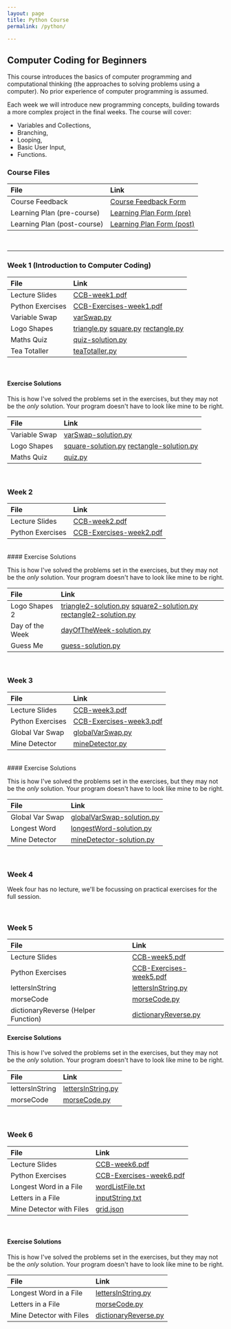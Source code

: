 ```yaml
---
layout: page
title: Python Course
permalink: /python/

---
```

Computer Coding for Beginners
------------------------

This course introduces the basics of computer programming and computational thinking (the approaches to solving problems using a computer). No prior experience of computer programming is assumed.

Each week we will introduce new programming concepts, building towards a more complex project in the final weeks. The course will cover:
* Variables and Collections,
* Branching,
* Looping,
* Basic User Input,
* Functions.

### Course Files


| File          | Link       |
|:------------- |:------------- |
| Course Feedback | [Course Feedback Form](https://goo.gl/forms/IDfFOWR9S6N93aIh2)
| Learning Plan (pre-course)   | [Learning Plan Form (pre)](https://goo.gl/forms/E0ITfIP6aBoCgxYz2)
| Learning Plan (post-course)   | [Learning Plan Form (post)](https://goo.gl/forms/W2OXTYhBVElbVd453)

<br>

---
### Week 1 (Introduction to Computer Coding)


| File          | Link       |
|:------------- |:------------- |
| Lecture Slides| [CCB-week1.pdf](/files/yorkLearningCourses/ccb/week1/CCB-week1.pdf) |
| Python Exercises | [CCB-Exercises-week1.pdf](/files/yorkLearningCourses/ccb/week1/CCB-Exercises-week1.pdf) |
| Variable Swap |  [varSwap.py](/files/yorkLearningCourses/ccb/week1/varSwap.py)      |
| Logo Shapes   | [triangle.py](/files/yorkLearningCourses/ccb/week1/triangle.py) [square.py](/files/yorkLearningCourses/ccb/week1/square.py) [rectangle.py](/files/yorkLearningCourses/ccb/week1/rectangle.py) |
| Maths Quiz    | [quiz-solution.py](/files/yorkLearningCourses/ccb/week1/solutions/quiz-solution.py)     |
| Tea Totaller  | [teaTotaller.py](/files/yorkLearningCourses/ccb/week1/teaTotaller.py)     |

<br>

#### Exercise Solutions

This is how I've solved the problems set in the exercises, but they may not be the _only_ solution. Your program doesn't have to look like mine to be right.

| File          | Link       |
|:------------- |:------------- |
| Variable Swap |  [varSwap-solution.py](/files/yorkLearningCourses/ccb/week1/solutions/varSwap-solution.py)      |
| Logo Shapes   | [square-solution.py](/files/yorkLearningCourses/ccb/week1/solutions/square-solution.py) [rectangle-solution.py](/files/yorkLearningCourses/ccb/week1/solutions/rectangle-solution.py)   |
| Maths Quiz    | [quiz.py](/files/yorkLearningCourses/ccb/week1/quiz.py)     |


<br>

### Week 2

| File          | Link       |
|:------------- |:------------- |
| Lecture Slides| [CCB-week2.pdf](/files/yorkLearningCourses/ccb/week2/CCB-week2.pdf) |
| Python Exercises | [CCB-Exercises-week2.pdf](/files/yorkLearningCourses/ccb/week2/CCB-Exercises-week2.pdf) |

<br>
#### Exercise Solutions

This is how I've solved the problems set in the exercises, but they may not be the _only_ solution. Your program doesn't have to look like mine to be right.

| File          | Link       |
|:------------- |:------------- |
| Logo Shapes 2 | [triangle2-solution.py](/files/yorkLearningCourses/ccb/week2/solutions/triangle2-solution.py) [square2-solution.py](/files/yorkLearningCourses/ccb/week2/solutions/square2-solution.py) [rectangle2-solution.py](/files/yorkLearningCourses/ccb/week2/solutions/rectangle2-solution.py)   |
| Day of the Week |  [dayOfTheWeek-solution.py](/files/yorkLearningCourses/ccb/week2/solutions/dayOfTheWeek-solution.py)      |
| Guess Me   | [guess-solution.py](/files/yorkLearningCourses/ccb/week2/solutions/guess-solution.py) |

<br>

### Week 3

| File          | Link       |
|:------------- |:------------- |
| Lecture Slides| [CCB-week3.pdf](/files/yorkLearningCourses/ccb/week3/CCB-week3.pdf) |
| Python Exercises | [CCB-Exercises-week3.pdf](/files/yorkLearningCourses/ccb/week3/CCB-Exercises-week3.pdf) |
| Global Var Swap |[globalVarSwap.py](/files/yorkLearningCourses/ccb/week3/globalVarSwap.py)  |
| Mine Detector  |  [mineDetector.py](/files/yorkLearningCourses/ccb/week3/mineDetector.py)  |

<br>
#### Exercise Solutions

This is how I've solved the problems set in the exercises, but they may not be the _only_ solution. Your program doesn't have to look like mine to be right.

| File          | Link       |
|:------------- |:------------- |
| Global Var Swap | [globalVarSwap-solution.py](/files/yorkLearningCourses/ccb/week3/solutions/globalVarSwap-solution.py)   |
| Longest Word    |  [longestWord-solution.py](/files/yorkLearningCourses/ccb/week3/solutions/longestWord-solution.py)  |
| Mine Detector   |  [mineDetector-solution.py](/files/yorkLearningCourses/ccb/week3/solutions/mineDetector-solution.py)  |

<br>

### Week 4

Week four has no lecture, we'll be focussing on practical exercises for the full session.

<br>

### Week 5

| File          | Link       |
|:------------- |:------------- |
| Lecture Slides| [CCB-week5.pdf](/files/yorkLearningCourses/ccb/week5/CCB-Week5.pdf)  |
| Python Exercises | [CCB-Exercises-week5.pdf](/files/yorkLearningCourses/ccb/week5/CCB-Exercises-week5.pdf) |
| lettersInString |  [lettersInString.py](/files/yorkLearningCourses/ccb/week5/lettersInString.py)  |
| morseCode	|  [morseCode.py](/files/yorkLearningCourses/ccb/week5/morseCode.py)  |
| dictionaryReverse (Helper Function) |  [dictionaryReverse.py](/files/yorkLearningCourses/ccb/week5/dictionaryReverse.py)  |

#### Exercise Solutions

This is how I've solved the problems set in the exercises, but they may not be the _only_ solution. Your program doesn't have to look like mine to be right.

| File          | Link       |
|:------------- |:------------- |
| lettersInString |  [lettersInString.py](/files/yorkLearningCourses/ccb/week5/solutions/lettersInString-solution.py)  |
| morseCode	|  [morseCode.py](/files/yorkLearningCourses/ccb/week5/solutions/morseCode-solution.py)  |

<br>

### Week 6

| File          | Link       |
|:------------- |:------------- |
| Lecture Slides| [CCB-week6.pdf](/files/yorkLearningCourses/ccb/week6/CCB-Week6.pdf)  |
| Python Exercises | [CCB-Exercises-week6.pdf](/files/yorkLearningCourses/ccb/week6/CCB-Exercises-week6.pdf) |
| Longest Word in a File |  [wordListFile.txt](/files/yorkLearningCourses/ccb/week6/wordListFile.txt)  |
| Letters in a File	|  [inputString.txt](/files/yorkLearningCourses/ccb/week6/inputString.txt)  |
| Mine Detector with Files|  [grid.json](/files/yorkLearningCourses/ccb/week6/grid.json)  |

<br>

#### Exercise Solutions

This is how I've solved the problems set in the exercises, but they may not be the _only_ solution. Your program doesn't have to look like mine to be right.

| File          | Link       |
|:------------- |:------------- |
| Longest Word in a File |  [lettersInString.py](/files/yorkLearningCourses/ccb/week6/solutions/longestWordInAFile-solution.py)  |
| Letters in a File	|  [morseCode.py](/files/yorkLearningCourses/ccb/week6/solutions/lettersInAFile-solution.py)  |
| Mine Detector with Files|  [dictionaryReverse.py](/files/yorkLearningCourses/ccb/week6/solutions/mineDetectorFile-solution.py)  |

